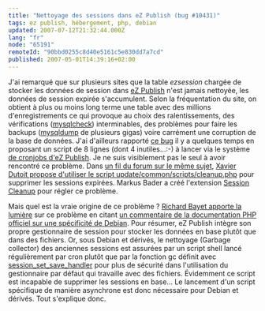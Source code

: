 ```yaml
---
title: "Nettoyage des sessions dans eZ Publish (bug #10431)"
tags: ez publish, hébergement, php, debian
updated: 2007-07-12T21:32:44.000Z
lang: "fr"
node: "65191"
remoteId: "90bbd0255c8d40e5161c5e830dd7a7cd"
published: 2007-05-01T14:39:16+02:00
---
```

 
J'ai remarqué que sur plusieurs sites que la table *ezsession* chargée de stocker les données de session dans [eZ Publish](/tag/ez-publish) n'est jamais nettoyée, les données de session expirée s'accumulent. Selon la fréquentation du site, on obtient à plus ou moins long terme une table avec des millions d'enregistrements ce qui provoque au choix des ralentissements, des vérifications ([mysqlcheck](http://pwet.fr/man/linux/commandes/mysqlcheck)) interminables, des problèmes pour faire les backups ([mysqldump](http://pwet.fr/man/linux/commandes/mysqldump) de plusieurs gigas) voire carrément une corruption de la base de données. J'ai d'ailleurs rapporté [ce bug](http://issues.ez.no/10431) il y a quelques temps en proposant un script de 8 lignes (dont 4 inutiles...:-) à lancer via le système [de cronjobs d'eZ Publish](http://ez.no/doc/ez_publish/technical_manual/3_8/features/cronjobs). Je ne suis visiblement pas le seul à avoir rencontré ce problème. Dans [un fil du forum sur le même sujet](http://ez.no/community/forum/general/ezsession_table_size_700_mb), [Xavier Dutoit propose d'utiliser le script update/common/scripts/cleanup.php](http://ez.no/community/forum/general/ezsession_table_size_700_mb#msg121981) pour supprimer les sessions expirées. Markus Bader a créé l'extension [Session Cleanup](http://ez.no/community/contribs/cronjobs/session_cleanup) pour régler ce problème.

 
Mais quel est la vraie origine de ce problème ? [Richard Bayet apporte la lumière](http://issues.ez.no/10431#Comment252422) sur ce problème en citant [un commentaire de la documentation PHP officiel sur une spécificité de Debian](http://fr3.php.net/manual/fr/function.session-set-save-handler.php#69763). Pour résumer, eZ Publish intègre son propre gestionnaire de session pour stocker les données en base plutôt que dans des fichiers. Or, sous Debian et dérivés, le nettoyage (Garbage collector) des anciennes sessions est assurées par un script shell lancé régulièrement par cron plutôt que par la fonction gc définit avec [session_set_save_handler](http://fr3.php.net/manual/fr/function.session-set-save-handler.php) pour plus de sécurité dans l'utilisation du gestionnaire par défaut qui travaille avec des fichiers. Évidemment ce script est incapable de supprimer les sessions en base... Le lancement d'un script spécifique de manière asynchrone est donc nécessaire pour Debian et dérivés. Tout s'explique donc.

